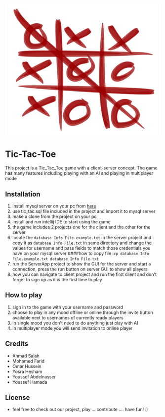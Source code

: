 ![Image](GameGUI/src/main/resources/com/example/gamegui/tic-tac-toe-17.png)
# Tic-Tac-Toe
This project is a Tic_Tac_Toe game with a client-server concept. The game has many features including playing with an 
AI and playing in multiplayer mode
## Installation
1. install mysql server on your pc from [here](https://dev.mysql.com/downloads/windows/installer/8.0.html)
2. use tic_tac.sql file included in the project and import it to mysql server
3. make a clone from the project on your pc
4. install and run intellij IDE to start using the game
5. the game includes 2 projects one for the client and the other for the server
6. locate the `database Info File.example.txt` in the server project and copy it as `database Info File.txt` in same directory and change the values for 
username and pass fields to match those credentials you have on your mysql server
####how to copy file :`cp database Info File.example.txt database Info File.txt`
7. run the ServerApp project to show the GUI for the server and start a connection, press the run button on server GUI to show all players
8. now you can navigate to client project and run the first client and don't forget to sign up as it is the first time to play
## How to play
1. sign in to the game with your username and password
2. choose to play in any mood offline or online through the invite button available next to usernames of currently ready players
3. in single mood you don't need to do anything just play with AI
4. in multiplayer mode you will send invitation to online player
## Credits
- Ahmad Salah
- Mohamed Farid
- Omar Hussein 
- Yosra Hesham
- Youssef Abdelnasser
- Youssef Hamada
## License
- feel free to check out our project, play ... contribute .... have fun! :)

